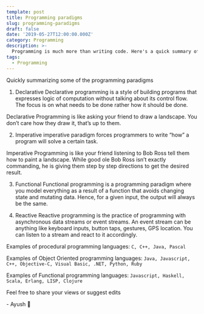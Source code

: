 ```yaml
---
template: post
title: Programming paradigms
slug: programming-paradigms
draft: false
date: '2019-05-27T12:00:00.000Z'
category: Programming
description: >-
  Programming is much more than writing code. Here's a quick summary of common programming paradigms.
tags:
  - Programming
---
```


Quickly summarizing some of the programming paradigms

1. Declarative
   Declarative programming is a style of building programs that expresses logic of computation without talking about its control flow.
   The focus is on what needs to be done rather how it should be done.

Declarative Programming is like asking your friend to draw a landscape. You don’t care how they draw it, that’s up to them.

2. Imperative
   imperative paradigm forces programmers to write “how” a program will solve a certain task.

Imperative Programming is like your friend listening to Bob Ross tell them how to paint a landscape. While good ole Bob Ross isn’t exactly commanding, he is giving them step by step directions to get the desired result.

3. Functional
   Functional programming is a programming paradigm where you model everything as a result of a function that avoids changing state and mutating data. Hence, for a given input, the output will always be the same.

4. Reactive
   Reactive programming is the practice of programming with asynchronous data streams or event streams. An event stream can be anything like keyboard inputs, button taps, gestures, GPS location. You can listen to a stream and react to it accordingly.

Examples of procedural programming languages:
`C, C++, Java, Pascal`

Examples of Object Oriented programming languages:
`Java, Javascript, C++, Objective-C, Visual Basic, .NET, Python, Ruby`

Examples of Functional programming languages:
`Javascript, Haskell, Scala, Erlang, LISP, Clojure`

Feel free to share your views or suggest edits

\- Ayush 🙂
